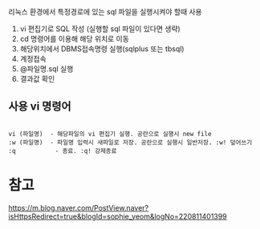 
리눅스 환경에서 특정경로에 있는 sql 파일을 실행시켜야 할때 사용


1) vi 편집기로 SQL 작성 (실행할 sql 파일이 있다면 생략)
2) cd 명령어를 이용해 해당 위치로 이동
3) 해당위치에서 DBMS접속명령 실행(sqlplus 또는 tbsql)
4) 계정접속 
5) @파일명.sql 실행
6) 결과값 확인


## 사용 vi 명령어
```vim

vi (파일명)  - 해당파일의 vi 편집기 실행. 공란으로 실행시 new file
:w (파일명)  - 파일명 입력시 새파일로 저장. 공란으로 실행시 일반저장. :w! 덮어쓰기
:q           - 종료. :q! 강제종료 
```


# 참고
https://m.blog.naver.com/PostView.naver?isHttpsRedirect=true&blogId=sophie_yeom&logNo=220811401399
